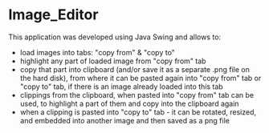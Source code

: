 # Image_Editor

This application was developed using Java Swing and allows to: 
- load images into tabs: "copy from" & "copy to"
- highlight any part of loaded image from "copy from" tab
- copy that part into clipboard (and/or save it as a separate .png file on the hard disk), from where it can be pasted again into "copy from" tab
  or "copy to" tab, if there is an image already loaded into this tab
- clippings from the clipboard, when pasted into "copy from" tab can be used, to highlight a part of them and 
  copy into the clipboard again
- when a clipping is pasted into "copy to" tab - it can be rotated, resized, and embedded into 
  another image and then saved as a png file

